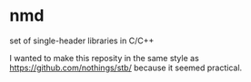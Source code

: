 # nmd
set of single-header libraries in C/C++

I wanted to make this reposity in the same style as https://github.com/nothings/stb/ because it seemed practical.
